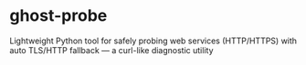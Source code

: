 # ghost-probe
Lightweight Python tool for safely probing web services (HTTP/HTTPS) with auto TLS/HTTP fallback — a curl-like diagnostic utility
